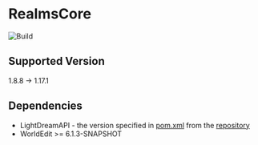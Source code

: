 # RealmsCore

![Build](https://github.com/L1ghtDream/SpigotPluginTemplate/actions/workflows/build.yml/badge.svg)

## Supported Version
1.8.8 -> 1.17.1

## Dependencies

- LightDreamAPI - the version specified in [pom.xml](https://github.com/L1ghtDream/SpigotPluginTemplate/blob/master/pom.xml) from the [repository](https://repo.lightdream.dev/ui/native/lightdream-api-libs-release-local/dev/lightdream/LightDreamAPI)
- WorldEdit >= 6.1.3-SNAPSHOT